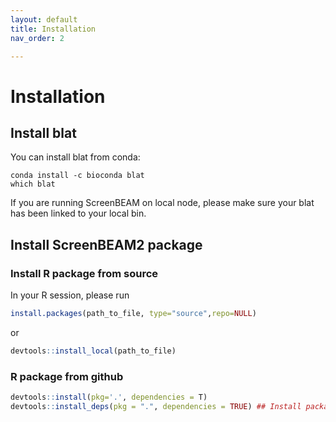 ```yaml
---
layout: default
title: Installation
nav_order: 2

---
```


# Installation

## Install blat

You can install blat from conda:

```shell
conda install -c bioconda blat
which blat
```
If you are running ScreenBEAM on local node, please make sure your blat has been linked to your local bin.

## Install ScreenBEAM2 package 

### Install R package from source

In your R session, please run

```R
install.packages(path_to_file, type="source",repo=NULL)
```
or 

```R
devtools::install_local(path_to_file)
```
### R package from github

```R
devtools::install(pkg='.', dependencies = T)
devtools::install_deps(pkg = ".", dependencies = TRUE) ## Install package dependencies if needed.
```